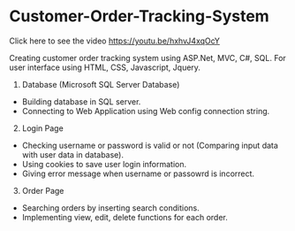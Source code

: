 # Customer-Order-Tracking-System
Click here to see the video https://youtu.be/hxhvJ4xqOcY

Creating customer order tracking system using ASP.Net, MVC, C#, SQL. For user interface using HTML, CSS, Javascript, Jquery.

1. Database (Microsoft SQL Server Database)
- Building database in SQL server. 
- Connecting to Web Application using Web config connection string.

2. Login Page
- Checking username or password is valid or not (Comparing input data with user data in database).
- Using cookies to save user login information.
- Giving error message when username or passowrd is incorrect.

3. Order Page
- Searching orders by inserting search conditions.
- Implementing view, edit, delete functions for each order.

